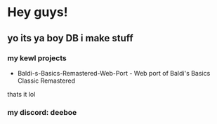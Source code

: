 # Hey guys! 
## yo its ya boy DB i make stuff

### my kewl projects

- Baldi-s-Basics-Remastered-Web-Port - Web port of Baldi's Basics Classic Remastered

thats it lol

### my discord: deeboe
